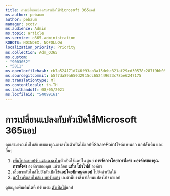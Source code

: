 ```yaml
---
title: การเปลี่ยนแปลงกับตัวเปิดใช้Microsoft 365แอป
ms.author: pebaum
author: pebaum
manager: scotv
ms.audience: Admin
ms.topic: article
ms.service: o365-administration
ROBOTS: NOINDEX, NOFOLLOW
localization_priority: Priority
ms.collection: Adm_O365
ms.custom:
- "9003052"
- "5811"
ms.openlocfilehash: cb7a524171d746f93ab3a15debc321af29cd30578c287f9bb05810491e604517
ms.sourcegitcommit: b5f7da89a650d2915dc652449623c78be6247175
ms.translationtype: MT
ms.contentlocale: th-TH
ms.lasthandoff: 08/05/2021
ms.locfileid: "54099161"
---
```

# <a name="make-changes-to-the-microsoft-365-app-launcher"></a>การเปลี่ยนแปลงกับตัวเปิดใช้Microsoft 365แอป

คุณสามารถเพิ่มไทล์แบบของคุณเองลงในตัวเปิดใช้แอปที่SharePointไซต์ภายนอก แอปดั้งเดิม และอื่นๆ

1. [เพิ่มไทล์แบบปรับแต่งเองลงใน](https://docs.microsoft.com/microsoft-365/admin/manage/customize-the-app-launcher)ตัวเปิดใช้แอปในศูนย์ **การจัดการโดยการตั้งค่า >องค์กรของคุณการตั้งค่า** องค์กรของคุณ แล้วเลือก **แท็บ โปรไฟล์** องค์กร
2. [เลื่อนระดับไทล์ไปยังตัวเปิดใช้](https://docs.microsoft.com/microsoft-365/admin/manage/customize-the-app-launcher#promote-the-tile-to-app-launcher)**แอปโดยปักหมุดแอป** ไปยังตัวเปิดใช้
3. [แก้ไขหรือลบไทล์แบบปรับแต่ง](https://docs.microsoft.com/microsoft-365/admin/manage/customize-the-app-launcher#edit-or-delete-a-custom-tile) เองถ้ามีบางสิ่งเปลี่ยนแปลงไปจากแอป

ดูข้อมูลเพิ่มเติมได้ที่ ปรับแต่ง [ตัวเปิดใช้](https://docs.microsoft.com/microsoft-365/admin/manage/customize-the-app-launcher)แอป
